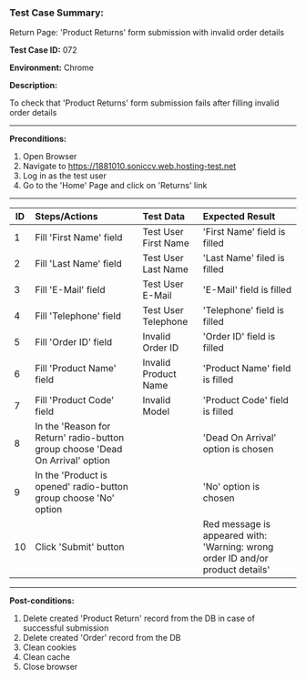 
### Test Case Summary:
Return Page: 'Product Returns' form submission with invalid order details

**Test Case ID:** 072

**Environment:** Chrome

**Description:** 

To check that 'Product Returns' form submission fails after filling invalid order details

---

**Preconditions:**
1. Open Browser
2. Navigate to https://1881010.soniccv.web.hosting-test.net
3. Log in as the test user
4. Go to the 'Home' Page and click on 'Returns' link

___

|      ID       | Steps/Actions | Test Data | Expected Result |
| ------------- |:--------------|:---------- |:-------------- |
|       1       | Fill 'First Name' field | Test User First Name | 'First Name' field is filled |
|       2       | Fill 'Last Name' field | Test User Last Name | 'Last Name' filed is filled |
|       3       | Fill 'E-Mail' field | Test User E-Mail | 'E-Mail' field is filled |
|       4       | Fill 'Telephone' field | Test User Telephone | 'Telephone' field is filled |
|       5       | Fill 'Order ID' field | Invalid Order ID | 'Order ID' field is filled |
|       6       | Fill 'Product Name' field | Invalid Product Name | 'Product Name' field is filled |
|       7       | Fill 'Product Code' field | Invalid Model | 'Product Code' field is filled |
|       8       | In the 'Reason for Return' radio-button group choose 'Dead On Arrival' option | | 'Dead On Arrival' option is chosen |
|       9       | In the 'Product is opened' radio-button group choose 'No' option | | 'No' option is chosen |
|       10      | Click 'Submit' button | | Red message is appeared with: 'Warning: wrong order ID and/or product details'  | 

---

**Post-conditions:**
1. Delete created 'Product Return' record from the DB in case of successful submission 
2. Delete created 'Order' record from the DB 
2. Clean cookies
3. Clean cache
4. Close browser

